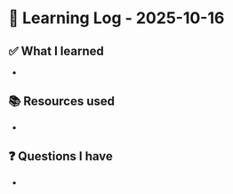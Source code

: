 # 🧠 Learning Log - 2025-10-16

## ✅ What I learned

- 

## 📚 Resources used

- 

## ❓ Questions I have

- 
